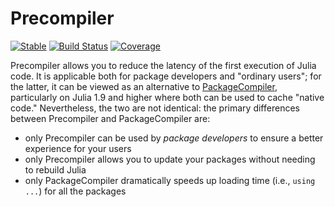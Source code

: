 # Precompiler

[![Stable](https://img.shields.io/badge/docs-stable-blue.svg)](https://JuliaLang.github.io/Precompiler.jl/stable/)
[![Build Status](https://github.com/JuliaLang/Precompiler.jl/actions/workflows/CI.yml/badge.svg?branch=main)](https://github.com/JuliaLang/Precompiler.jl/actions/workflows/CI.yml?query=branch%3Amain)
[![Coverage](https://codecov.io/gh/JuliaLang/Precompiler.jl/branch/main/graph/badge.svg)](https://codecov.io/gh/JuliaLang/Precompiler.jl)

Precompiler allows you to reduce the latency of the first execution of Julia code.
It is applicable both for package developers and "ordinary users"; for the latter, it can be viewed as an
alternative to [PackageCompiler](https://github.com/JuliaLang/PackageCompiler.jl), particularly on Julia 1.9 and higher
where both can be used to cache "native code."
Nevertheless, the two are not identical: the primary differences between Precompiler and PackageCompiler are:

- only Precompiler can be used by *package developers* to ensure a better experience for your users
- only Precompiler allows you to update your packages without needing to rebuild Julia
- only PackageCompiler dramatically speeds up loading time (i.e., `using ...`) for all the packages
